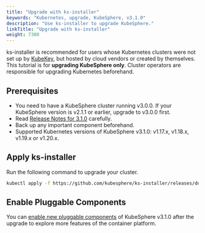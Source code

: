 ```yaml
---
title: "Upgrade with ks-installer"
keywords: "Kubernetes, upgrade, KubeSphere, v3.1.0"
description: "Use ks-installer to upgrade KubeSphere."
linkTitle: "Upgrade with ks-installer"
weight: 7300
---
```


ks-installer is recommended for users whose Kubernetes clusters were not set up by [KubeKey](../../installing-on-linux/introduction/kubekey/), but hosted by cloud vendors or created by themselves. This tutorial is for **upgrading KubeSphere only**. Cluster operators are responsible for upgrading Kubernetes beforehand.

## Prerequisites

- You need to have a KubeSphere cluster running v3.0.0. If your KubeSphere version is v2.1.1 or earlier, upgrade to v3.0.0 first.
- Read [Release Notes for 3.1.0](../../release/release-v310/) carefully.
- Back up any important component beforehand.
- Supported Kubernetes versions of KubeSphere v3.1.0: v1.17.x, v1.18.x, v1.19.x or v1.20.x.

## Apply ks-installer

Run the following command to upgrade your cluster.

```bash
kubectl apply -f https://github.com/kubesphere/ks-installer/releases/download/v3.1.0/kubesphere-installer.yaml
```

## Enable Pluggable Components

You can [enable new pluggable components](../../pluggable-components/overview/) of KubeSphere v3.1.0 after the upgrade to explore more features of the container platform.